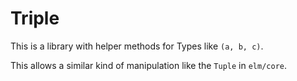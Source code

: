 # Triple

This is a library with helper methods for Types like `(a, b, c)`.

This allows a similar kind of manipulation like the `Tuple` in `elm/core`.
